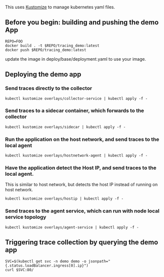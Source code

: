 This uses [Kustomize](https://github.com/kubernetes-sigs/kustomize) to manage
kubernetes yaml files.

## Before you begin: building and pushing the demo App

```
REPO=FOO
docker build . -t $REPO/tracing_demo:latest
docker push $REPO/tracing_demo:latest
```

update the image in deploy/base/deployment.yaml to use your image.

## Deploying the demo app

### Send traces directly to the collector 
```
kubectl kustomize overlays/collector-service | kubectl apply -f -
```

### Send traces to a sidecar container, which forwards to the collector
```
kubectl kustomize overlays/sidecar | kubectl apply -f -
```

### Run the application on the host network, and send traces to the local agent
```
kubectl kustomize overlays/hostnetwork-agent | kubectl apply -f -
```

### Have the application detect the Host IP, and send traces to the local agent.

This is similar to host network, but detects the host IP instead of running on host network.
```
kubectl kustomize overlays/hostip | kubectl apply -f -
```

### Send traces to the agent service, which can run with node local service topology
```
kubectl kustomize overlays/agent-service | kubectl apply -f -
```

## Triggering trace collection by querying the demo app
```
SVC=$(kubectl get svc -n demo demo -o jsonpath="{.status.loadBalancer.ingress[0].ip}")
curl $SVC:80/
```